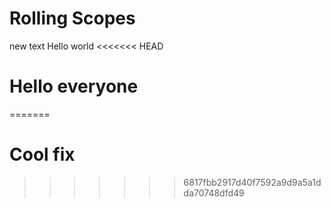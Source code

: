 # Rolling Scopes
new text
Hello world
<<<<<<< HEAD
# Hello everyone
=======
# Cool fix
>>>>>>> 6817fbb2917d40f7592a9d9a5a1dda70748dfd49
